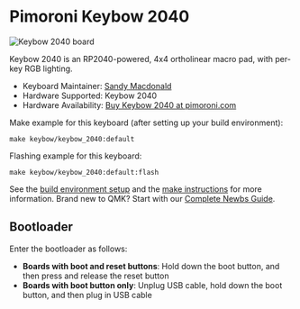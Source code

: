 # Pimoroni Keybow 2040

![Keybow 2040 board](https://i.imgur.com/WDGDOkb.jpeg)

Keybow 2040 is an RP2040-powered, 4x4 ortholinear macro pad, with per-key RGB lighting.

* Keyboard Maintainer: [Sandy Macdonald](https://github.com/sandyjmacdonald)
* Hardware Supported: Keybow 2040
* Hardware Availability: [Buy Keybow 2040 at pimoroni.com](https://shop.pimoroni.com/products/keybow-2040)

Make example for this keyboard (after setting up your build environment):

    make keybow/keybow_2040:default

Flashing example for this keyboard:

    make keybow/keybow_2040:default:flash

See the [build environment setup](https://docs.qmk.fm/#/getting_started_build_tools) and the [make instructions](https://docs.qmk.fm/#/getting_started_make_guide) for more information. Brand new to QMK? Start with our [Complete Newbs Guide](https://docs.qmk.fm/#/newbs).

## Bootloader

Enter the bootloader as follows:

* **Boards with boot and reset buttons**: Hold down the boot button, and then press and release the reset button
* **Boards with boot button only**: Unplug USB cable, hold down the boot button, and then plug in USB cable
